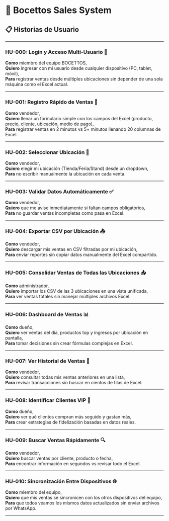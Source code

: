 # 🎨 Bocettos Sales System

## 📋 **Historias de Usuario**

---
### **HU-000: Login y Acceso Multi-Usuario** 🔐
**Como** miembro del equipo BOCETTOS,  
**Quiero** ingresar con mi usuario desde cualquier dispositivo (PC, tablet, móvil),  
**Para** registrar ventas desde múltiples ubicaciones sin depender de una sola máquina como el Excel actual.

---

### **HU-001: Registro Rápido de Ventas** 📝
**Como** vendedor,  
**Quiero** llenar un formulario simple con los campos del Excel (producto, precio, cliente, ubicación, medio de pago),  
**Para** registrar ventas en 2 minutos vs 5+ minutos llenando 20 columnas de Excel.

---

### **HU-002: Seleccionar Ubicación** 📍
**Como** vendedor,  
**Quiero** elegir mi ubicación (Tienda/Feria/Stand) desde un dropdown,  
**Para** no escribir manualmente la ubicación en cada venta.

---

### **HU-003: Validar Datos Automáticamente** ✅
**Como** vendedor,  
**Quiero** que me avise inmediatamente si faltan campos obligatorios,  
**Para** no guardar ventas incompletas como pasa en Excel.

---

### **HU-004: Exportar CSV por Ubicación** 📤
**Como** vendedor,  
**Quiero** descargar mis ventas en CSV filtradas por mi ubicación,  
**Para** enviar reportes sin copiar datos manualmente del Excel compartido.

---

### **HU-005: Consolidar Ventas de Todas las Ubicaciones** 📥
**Como** administrador,  
**Quiero** importar los CSV de las 3 ubicaciones en una vista unificada,  
**Para** ver ventas totales sin manejar múltiples archivos Excel.

---

### **HU-006: Dashboard de Ventas** 📊
**Como** dueño,  
**Quiero** ver ventas del día, productos top y ingresos por ubicación en pantalla,  
**Para** tomar decisiones sin crear fórmulas complejas en Excel.

---

### **HU-007: Ver Historial de Ventas** 📖
**Como** vendedor,  
**Quiero** consultar todas mis ventas anteriores en una lista,  
**Para** revisar transacciones sin buscar en cientos de filas de Excel.

---

### **HU-008: Identificar Clientes VIP** 👥
**Como** dueño,  
**Quiero** ver qué clientes compran más seguido y gastan más,  
**Para** crear estrategias de fidelización basadas en datos reales.

---

### **HU-009: Buscar Ventas Rápidamente** 🔍
**Como** vendedor,  
**Quiero** buscar ventas por cliente, producto o fecha,  
**Para** encontrar información en segundos vs revisar todo el Excel.

---

### **HU-010: Sincronización Entre Dispositivos** 🌐
**Como** miembro del equipo,  
**Quiero** que mis ventas se sincronicen con los otros dispositivos del equipo,  
**Para** que todos veamos los mismos datos actualizados sin enviar archivos por WhatsApp.

---

